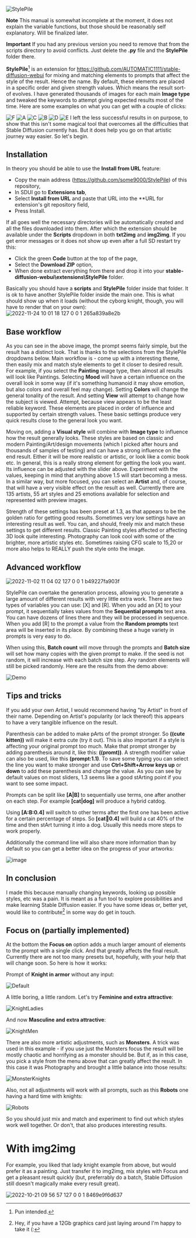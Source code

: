 ![StylePile](https://user-images.githubusercontent.com/17021558/202690454-cc31a9b9-ba48-484c-89b2-cdfd8bad247c.svg)

**Note** This manual is somewhat incomplete at the moment, it does not explain the variable functions, but those should be reasonably self explanatory. Will be finalized later.

**Important** If you had any previous version you need to remove that from the scripts directory to avoid conflicts. Just delete the **.py** file and the **StylePile** folder there.

**StylePile**[^1] is an extension for https://github.com/AUTOMATIC1111/stable-diffusion-webui for mixing and matching elements to prompts that affect the style of the result. Hence the name. By default, these elements are placed in a specific order and given strength values. Which means the result sort-of evolves. I have generated thousands of images for each main **Image type** and tweaked the keywords to attempt giving expected results most of the time. Here are some examples on what you can get with a couple of clicks:

![F](https://user-images.githubusercontent.com/17021558/199468444-99e78027-1889-4bec-b97b-25f801e33c0a.jpg)
![A](https://user-images.githubusercontent.com/17021558/199458710-efc7520d-70a1-475b-8ca0-dbdc3182b865.jpg)
![C](https://user-images.githubusercontent.com/17021558/199459334-8fcd6f9a-0125-4b9f-bc38-e9048adf798b.jpg)
![B](https://user-images.githubusercontent.com/17021558/199458741-61e00c9f-d3bd-472e-9fef-ff0dd8061605.jpg)
![D](https://user-images.githubusercontent.com/17021558/199462277-a6c25028-96a4-4508-8577-cd79f9e6afd9.jpg)
![E](https://user-images.githubusercontent.com/17021558/199465943-c69ea9c3-61db-4bc5-ae59-2d95b0c5d979.jpg)
I left the less successful results in on purpose, to show that this isn't some magical tool that overcomes all the difficulties that Stable Diffusion currently has. But it does help you go on that artistic journey way easier. So let's begin.

## Installation
In theory you should be able to use the **Install from URL** feature:
* Copy the main address (https://github.com/some9000/StylePile) of this repository,
* In SDUI go to **Extensions tab**,
* Select **Install from URL** and paste that URL into the **URL for extension's git repository field,
* Press Install.

If all goes well the necessary directories will be automatically created and all the files downloaded into them. After which the extension should be available under the **Scripts** dropdown in both **txt2img** and **img2img**. If you get error messages or it does not show up even after a full SD restart try this:
* Click the green **Code** button at the top of the page,
* Select the **Download ZIP** option,
* When done extract everything from there and drop it into your **stable-diffusion-webui\extensions\StylePile** folder.

Basically you should have a **scripts** and **StylePile** folder inside that folder. It is ok to have another StylePile folder inside the main one. This is what should show up when it loads (without the cyborg knight, though, you will have to render that on your own):
![2022-11-24 10 01 18 127 0 0 1 265a839a8e2b](https://user-images.githubusercontent.com/17021558/203726455-7f5fe73d-58fc-472a-b3c8-bb9fbb80fd16.png)

## Base workflow
As you can see in the above image, the prompt seems fairly simple, but the result has a distinct look. That is thanks to the selections from the StylePile dropdowns below. Main workflow is - come up with a interesting theme, then easily mix and match style elements to get it closer to desired result.
For example, if you select the **Painting** image type, then almost all results will look like Paintings. Selecting **Mood** will have a certain influence on the overall look in some way (if it's something humanoid it may show emotion, but also colors and overall feel may change). Setting **Colors** will change the general tonality of the result. And setting **View** will attempt to change how the subject is viewed. Attempt, because view appears to be the least reliable keyword. These elements are placed in order of influence and supported by certain strength values. These basic settings produce very quick results close to the general look you want.

Moving on, adding a **Visual style** will combine with **Image type** to influence how the result generally looks. These styles are based on classic and modern Painting/Art/design movements (which I picked after hours and thousands of samples of testing) and can have a strong influence on the end result. Either it will be more realistic or artistic, or look like a comic book etc. In general, this is a really strong element for getting the look you want. Its influence can be adjusted with the slider above. Experiment with the values, keeping in mind that anything above 1.5 will start becoming a mess. In a similar way, but more focused, you can select an **Artist** and, of course, that will have a very visible effect on the result as well. Currently there are 135 artists, 55 art styles and 25 emotions available for selection and represented with preview images.

Strength of these settings has been preset at 1.3, as that appears to be the golden ratio for getting good results. Sometimes very low settings have an interesting result as well. You can, and should, freely mix and match these settings to get different results. Classic Painting styles affected or affecting 3D look quite interesting. Photography can look cool with some of the brighter, more artistic styles etc. Sometimes raising CFG scale to 15,20 or more also helps to REALLY push the style onto the image.

## Advanced workflow
![2022-11-02 11 04 02 127 0 0 1 b49227fa903f](https://user-images.githubusercontent.com/17021558/199448363-0e61f273-6321-40d2-bcf2-544956de6b87.png)

StylePile can overtake the generation process, allowing you to generate a large amount of different results with very little extra work. There are two types of variables you can use: [X] and [R]. When you add an [X] to your prompt, it sequentially takes values from the **Sequential prompts** text area. You can have dozens of lines there and they will be processed in sequence. When you add [R] to the prompt a value from the **Random prompts** text area will be inserted in its place. By combining these a huge variety in prompts is very easy to do.

When using this, **Batch count** will move through the prompts and **Batch size** will set how many copies with the given prompt to make. If the seed is not random, it will increase with each batch size step. Any random elements will still be picked randomly. Here are the results from the demo above:

![Demo](https://user-images.githubusercontent.com/17021558/199448928-73b93a35-8c5c-42d9-ab78-6b3f32a6a86f.jpg)
## Tips and tricks
If you add your own Artist, I would recommend having "by Artist" in front of their name. Depending on Artist's popularity (or lack thereof) this appears to have a very tangible influence on the result.

Parenthesis can be added to make pArts of the prompt stronger. So **((cute kitten))** will make it extra cute (try it out). This is also important if a style is affecting your original prompt too much. Make that prompt stronger by adding parenthesis around it, like this: **((promt))**. A strength modifier value can also be used, like this **(prompt:1.1)**. To save some typing you can select the line you want to make stronger and use **Ctrl+Shift+Arrow keys up** or **down** to add these parenthesis and change the value. As you can see by default values on most sliders, 1.3 seems like a good stArting point if you want to see some impact.

Prompts can be split like **[A|B]** to sequentially use terms, one after another on each step. For example **[cat|dog]** will produce a hybrid catdog.

Using **[A:B:0.4]** will switch to other terms after the first one has been active for a certain percentage of steps. So **[cat:dog:0.4]** will build a cat 40% of the time and then stArt turning it into a dog. Usually this needs more steps to work properly.

Additionally the command line will also share more information than by default so you can get a better idea on the progress of your artworks:

![image](https://user-images.githubusercontent.com/17021558/199454650-c0859776-0bbb-4ad1-b037-6ad4b4b75cd3.png)
## In conclusion
I made this because manually changing keywords, looking up possible styles, etc was a pain. It is meant as a fun tool to explore possibilities and make learning Stable Diffusion easier. If you have some ideas or, better yet, would like to contribute[^2] in some way do get in touch.





## Focus on (partially implemented)
At the bottom the **Focus on** option adds a much larger amount of elements to the prompt with a single click. And that greatly affects the final result. Currently there are not too many presets but, hopefully, with your help that will change soon. So here is how it works:

Prompt of **Knight in armor** without any input:

![Default](https://user-images.githubusercontent.com/17021558/196643976-f7409711-ee6e-4a27-9524-a03827384c34.png)

A little boring, a little random. Let's try **Feminine and extra attractive**:

![KnightLadies](https://user-images.githubusercontent.com/17021558/196644475-596e7c05-bed4-47cd-9afc-56ff70a4ca8c.png)

And now **Masculine and extra attractive**:

![KnightMen](https://user-images.githubusercontent.com/17021558/196644706-2df9e416-c6f5-4247-8129-3f2ce3f66cc2.png)

There are also more artistic adjustments, such as **Monsters**. A trick was used in this example - if you use just the Monsters focus the result will be mostly chaotic and horrifying as a monster should be. But if, as in this case, you pick a style from the menu above that can greatly affect the result. In this case it was Photography and brought a little balance into those results:

![MonsterKnights](https://user-images.githubusercontent.com/17021558/196644813-7f3184b0-1b81-4a16-a078-c8f3d7a8c419.png)

Also, not all adjustments will work with all prompts, such as this **Robots** one having a hard time with knights:

![Robots](https://user-images.githubusercontent.com/17021558/196645673-17d24ea2-bb9a-4089-9863-d5d0f6deac2e.png)

So you should just mix and match and experiment to find out which styles work well together. Or don't, that also produces interesting results.

# With img2img
For example, you liked that lady knight example from above, but would prefer it as a painting. Just transfer it to img2img, mix styles with Focus and get a pleasant result quickly (but, preferrably do a batch, Stable Diffusion still doesn't magically make every result great). 

![2022-10-21 09 56 57 127 0 0 1 8469e9f6d637](https://user-images.githubusercontent.com/17021558/197132497-f5d6b9cb-7ac1-4c83-94ba-4b0b13fc90ef.png)

[^1]: Pun intended.
[^2]: Hey, if you have a 12Gb graphics card just laying around I'm happy to take it (:
